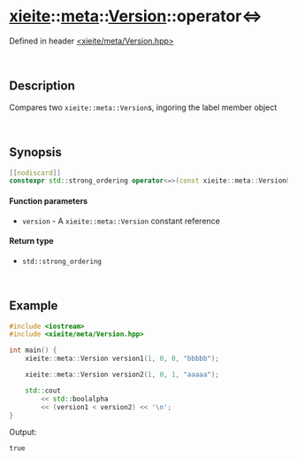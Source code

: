# [xieite](../../xieite.md)\:\:[meta](../../meta.md)\:\:[Version](../Version.md)\:\:operator\<=\>
Defined in header [<xieite/meta/Version.hpp>](../../../include/xieite/meta/Version.hpp)

&nbsp;

## Description
Compares two `xieite::meta::Version`s, ingoring the label member object

&nbsp;

## Synopsis
```cpp
[[nodiscard]]
constexpr std::strong_ordering operator<=>(const xieite::meta::Version& version) const noexcept;
```
#### Function parameters
- `version` - A `xieite::meta::Version` constant reference
#### Return type
- `std::strong_ordering`

&nbsp;

## Example
```cpp
#include <iostream>
#include <xieite/meta/Version.hpp>

int main() {
    xieite::meta::Version version1(1, 0, 0, "bbbbb");

    xieite::meta::Version version2(1, 0, 1, "aaaaa");

    std::cout
        << std::boolalpha
        << (version1 < version2) << '\n';
}
```
Output:
```
true
```

